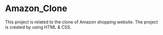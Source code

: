 # Amazon_Clone
This project is related to the clone of Amazon shopping website.
The project is created by using HTML & CSS.